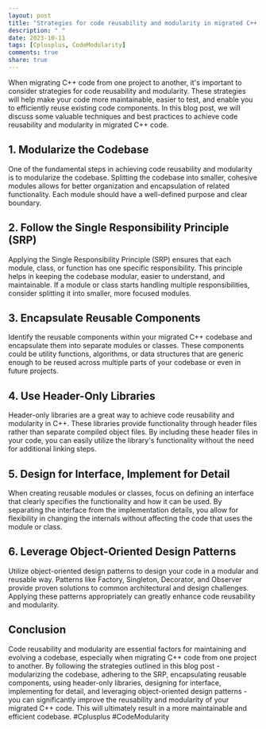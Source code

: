 ```yaml
---
layout: post
title: "Strategies for code reusability and modularity in migrated C++ code"
description: " "
date: 2023-10-11
tags: [Cplusplus, CodeModularity]
comments: true
share: true
---
```


When migrating C++ code from one project to another, it's important to consider strategies for code reusability and modularity. These strategies will help make your code more maintainable, easier to test, and enable you to efficiently reuse existing code components. In this blog post, we will discuss some valuable techniques and best practices to achieve code reusability and modularity in migrated C++ code.

## 1. Modularize the Codebase

One of the fundamental steps in achieving code reusability and modularity is to modularize the codebase. Splitting the codebase into smaller, cohesive modules allows for better organization and encapsulation of related functionality. Each module should have a well-defined purpose and clear boundary.

## 2. Follow the Single Responsibility Principle (SRP)

Applying the Single Responsibility Principle (SRP) ensures that each module, class, or function has one specific responsibility. This principle helps in keeping the codebase modular, easier to understand, and maintainable. If a module or class starts handling multiple responsibilities, consider splitting it into smaller, more focused modules.

## 3. Encapsulate Reusable Components

Identify the reusable components within your migrated C++ codebase and encapsulate them into separate modules or classes. These components could be utility functions, algorithms, or data structures that are generic enough to be reused across multiple parts of your codebase or even in future projects.

## 4. Use Header-Only Libraries

Header-only libraries are a great way to achieve code reusability and modularity in C++. These libraries provide functionality through header files rather than separate compiled object files. By including these header files in your code, you can easily utilize the library's functionality without the need for additional linking steps.

## 5. Design for Interface, Implement for Detail

When creating reusable modules or classes, focus on defining an interface that clearly specifies the functionality and how it can be used. By separating the interface from the implementation details, you allow for flexibility in changing the internals without affecting the code that uses the module or class.

## 6. Leverage Object-Oriented Design Patterns

Utilize object-oriented design patterns to design your code in a modular and reusable way. Patterns like Factory, Singleton, Decorator, and Observer provide proven solutions to common architectural and design challenges. Applying these patterns appropriately can greatly enhance code reusability and modularity.

## Conclusion

Code reusability and modularity are essential factors for maintaining and evolving a codebase, especially when migrating C++ code from one project to another. By following the strategies outlined in this blog post - modularizing the codebase, adhering to the SRP, encapsulating reusable components, using header-only libraries, designing for interface, implementing for detail, and leveraging object-oriented design patterns - you can significantly improve the reusability and modularity of your migrated C++ code. This will ultimately result in a more maintainable and efficient codebase. #Cplusplus #CodeModularity